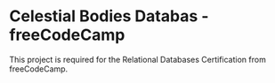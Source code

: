 # Celestial Bodies Databas - freeCodeCamp
This project is required for the Relational Databases Certification from freeCodeCamp.
